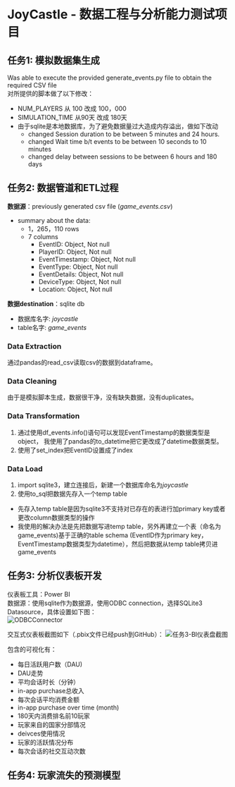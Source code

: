 # JoyCastle - 数据工程与分析能力测试项目

## 任务1: 模拟数据集生成
Was able to execute the provided generate_events.py file to obtain the required CSV file  
对所提供的脚本做了以下修改：
- NUM_PLAYERS 从 100 改成 100，000  
- SIMULATION_TIME 从90天 改成 180天  
- 由于sqlite是本地数据库，为了避免数据量过大造成内存溢出，做如下改动
	- changed Session duration to be between 5 minutes and 24 hours. 
	- changed Wait time b/t events to be between 10 seconds to 10 minutes  
	- changed delay between sessions to be between 6 hours and 180 days

## 任务2: 数据管道和ETL过程
**数据源**：previously generated csv file (*game_events.csv*)  
- summary about the data:
  - 1，265，110 rows
  - 7 columns
    - EventID: Object, Not null
    - PlayerID: Object, Not null
    - EventTimestamp: Object, Not null
    - EventType: Object, Not null
    - EventDetails: Object, Not null
    - DeviceType: Object, Not null
    - Location: Object, Not null

**数据destination**：sqlite db  
  - 数据库名字: *joycastle*  
  - table名字: *game_events*

### Data Extraction
通过pandas的read_csv读取csv的数据到dataframe。

### Data Cleaning
由于是模拟脚本生成，数据很干净，没有缺失数据，没有duplicates。

### Data Transformation
1. 通过使用df_events.info()语句可以发现EventTimestamp的数据类型是object，
我使用了pandas的to_datetime把它更改成了datetime数据类型。
2. 使用了set_index把EventID设置成了index  

### Data Load
1. import sqlite3，建立连接后，新建一个数据库命名为*joycastle*
2. 使用to_sql把数据先存入一个temp table
- 先存入temp table是因为sqlite3不支持对已存在的表进行加primary key或者更改column数据类型的操作
- 我使用的解决办法是先把数据写进temp table，另外再建立一个表（命名为game_events)基于正确的table schema (EventID作为primary key，EventTimestamp数据类型为datetime），然后把数据从temp table拷贝进game_events


## 任务3: 分析仪表板开发  
仪表板工具：Power BI  
数据源：使用sqlite作为数据源，使用ODBC connection，选择SQLite3 Datasource，具体设置如下图：  
![ODBCConnector](https://github.com/liyi61/joycastle-de-interview/assets/39036575/8d1dc666-3bfb-4eb7-b808-6f2c368a39fd)  

交互式仪表板截图如下（.pbix文件已经push到GitHub）：
![任务3-BI仪表盘截图](https://github.com/liyi61/joycastle-de-interview/assets/39036575/5b108d4f-c05b-4c33-8e30-b393d4f4f323)  

包含的可视化有：  
- 每日活跃用户数（DAU)  
- DAU走势
- 平均会话时长（分钟）
- in-app purchase总收入  
- 每次会话平均消费金额  
- in-app purchase over time (month)  
- 180天内消费排名前10玩家  
- 玩家来自的国家分部情况
- deivces使用情况
- 玩家的活跃情况分布  
- 每次会话的社交互动次数  




## 任务4: 玩家流失的预测模型